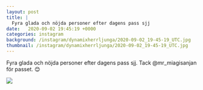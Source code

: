 ```yaml
---
layout: post
title: |
  Fyra glada och nöjda personer efter dagens pass sjj
date:   2020-09-02 19:45:19 +0000
categories: instagram
background: /instagram/dynamixherrljunga/2020-09-02_19-45-19_UTC.jpg
thumbnail: /instagram/dynamixherrljunga/2020-09-02_19-45-19_UTC.jpg
---
```

Fyra glada och nöjda personer efter dagens pass sjj. Tack @mr_miagisanjan för passet. 😊 



<img src='/www-dynamix-herrljunga/instagram/dynamixherrljunga/2020-09-02_19-45-19_UTC.jpg' class='img-fluid' />
